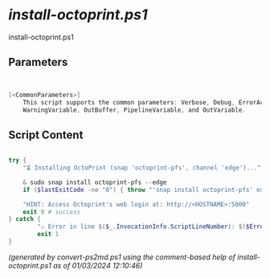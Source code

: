 *install-octoprint.ps1*
================

install-octoprint.ps1 


Parameters
----------
```powershell


[<CommonParameters>]
    This script supports the common parameters: Verbose, Debug, ErrorAction, ErrorVariable, WarningAction, 
    WarningVariable, OutBuffer, PipelineVariable, and OutVariable.
```

Script Content
--------------
```powershell

try {
	"⏳ Installing OctoPrint (snap 'octoprint-pfs', channel 'edge')..."

	& sudo snap install octoprint-pfs --edge
	if ($lastExitCode -ne "0") { throw "'snap install octoprint-pfs' exited with code $lastExitCode" }

	"HINT: Access Octoprint's web login at: http://<HOSTNAME>:5000"
	exit 0 # success
} catch {
        "⚠️ Error in line $($_.InvocationInfo.ScriptLineNumber): $($Error[0])"
        exit 1
}
```

*(generated by convert-ps2md.ps1 using the comment-based help of install-octoprint.ps1 as of 01/03/2024 12:10:46)*
